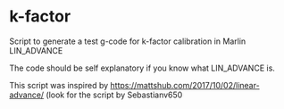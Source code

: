# k-factor

Script to generate a test g-code for k-factor calibration in Marlin LIN_ADVANCE

The code should be self explanatory if you know what LIN_ADVANCE is.

This script was inspired by https://mattshub.com/2017/10/02/linear-advance/ (look for the script by Sebastianv650

